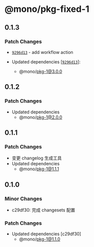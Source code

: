 # @mono/pkg-fixed-1

## 0.1.3

### Patch Changes

- [`9296d13`](https://github.com/lwsgh/monorepo-changesets-example/commit/9296d133ca3c56874d624682b3c379293635ccad) - add workflow action

- Updated dependencies [[`9296d13`](https://github.com/lwsgh/monorepo-changesets-example/commit/9296d133ca3c56874d624682b3c379293635ccad)]:
  - @mono/pkg-1@3.0.0

## 0.1.2

### Patch Changes

- Updated dependencies
  - @mono/pkg-1@2.0.0

## 0.1.1

### Patch Changes

- 变更 changelog 生成工具
- Updated dependencies
  - @mono/pkg-1@1.1.1

## 0.1.0

### Minor Changes

- c29df30: 完成 changesets 配置

### Patch Changes

- Updated dependencies [c29df30]
  - @mono/pkg-1@1.1.0
